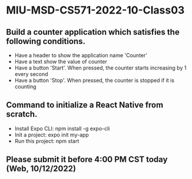 # MIU-MSD-CS571-2022-10-Class03
## Build a counter application which satisfies the following conditions.
- Have a header to show the application name 'Counter'
- Have a text show the value of counter
- Have a button 'Start'. When pressed, the counter starts increasing by 1 every second
- Have a button 'Stop'. When pressed, the counter is stopped if it is counting

## Command to initialize a React Native from scratch.
- Install Expo CLI: npm install -g expo-cli
- Init a project: expo init my-app
- Run this project: npm start

## Please submit it before 4:00 PM CST today (Web, 10/12/2022)
